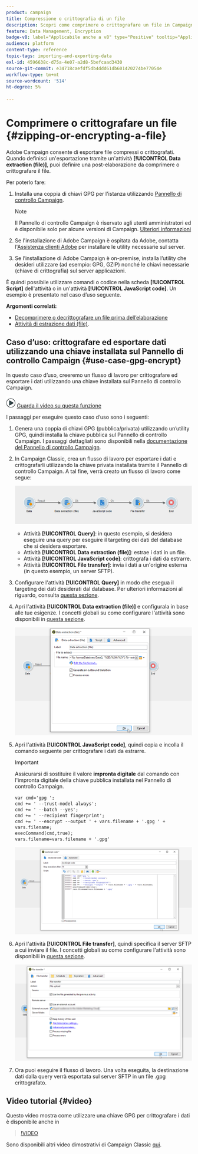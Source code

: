 ```yaml
---
product: campaign
title: Compressione o crittografia di un file
description: Scopri come comprimere o crittografare un file in Campaign prima dell’elaborazione
feature: Data Management, Encryption
badge-v8: label="Applicabile anche a v8" type="Positive" tooltip="Applicabile anche a Campaign v8"
audience: platform
content-type: reference
topic-tags: importing-and-exporting-data
exl-id: 4596638c-d75a-4e07-a2d8-5befcaad3430
source-git-commit: e34718caefdf5db4ddd61db601420274be77054e
workflow-type: tm+mt
source-wordcount: '514'
ht-degree: 5%

---
```


# Comprimere o crittografare un file {#zipping-or-encrypting-a-file}

Adobe Campaign consente di esportare file compressi o crittografati. Quando definisci un&#39;esportazione tramite un&#39;attività **[!UICONTROL Data extraction (file)]**, puoi definire una post-elaborazione da comprimere o crittografare il file.

Per poterlo fare:

1. Installa una coppia di chiavi GPG per l&#39;istanza utilizzando [Pannello di controllo Campaign](https://experienceleague.adobe.com/docs/control-panel/using/instances-settings/gpg-keys-management.html?lang=it#encrypting-data).

   >[!NOTE]
   >
   >Il Pannello di controllo Campaign è riservato agli utenti amministratori ed è disponibile solo per alcune versioni di Campaign. [Ulteriori informazioni](https://experienceleague.adobe.com/docs/control-panel/using/discover-control-panel/key-features.html?lang=it)
   >

1. Se l&#39;installazione di Adobe Campaign è ospitata da Adobe, contatta l&#39;[Assistenza clienti Adobe](https://helpx.adobe.com/it/enterprise/admin-guide.html/enterprise/using/support-for-experience-cloud.ug.html) per installare le utility necessarie sul server.
1. Se l’installazione di Adobe Campaign è on-premise, installa l’utility che desideri utilizzare (ad esempio: GPG, GZIP) nonché le chiavi necessarie (chiave di crittografia) sul server applicazioni.

È quindi possibile utilizzare comandi o codice nella scheda **[!UICONTROL Script]** dell&#39;attività o in un&#39;attività **[!UICONTROL JavaScript code]**. Un esempio è presentato nel caso d’uso seguente.

**Argomenti correlati:**

* [Decomprimere o decrittografare un file prima dell’elaborazione](../../platform/using/unzip-decrypt.md)
* [Attività di estrazione dati (file)](../../workflow/using/extraction-file.md).

## Caso d’uso: crittografare ed esportare dati utilizzando una chiave installata sul Pannello di controllo Campaign {#use-case-gpg-encrypt}

In questo caso d’uso, creeremo un flusso di lavoro per crittografare ed esportare i dati utilizzando una chiave installata sul Pannello di controllo Campaign.

![](assets/do-not-localize/how-to-video.png) [Guarda il video su questa funzione](#video)

I passaggi per eseguire questo caso d’uso sono i seguenti:

1. Genera una coppia di chiavi GPG (pubblica/privata) utilizzando un’utility GPG, quindi installa la chiave pubblica sul Pannello di controllo Campaign. I passaggi dettagliati sono disponibili nella [documentazione del Pannello di controllo Campaign](https://experienceleague.adobe.com/docs/control-panel/using/instances-settings/gpg-keys-management.html?lang=it#encrypting-data).

1. In Campaign Classic, crea un flusso di lavoro per esportare i dati e crittografarli utilizzando la chiave privata installata tramite il Pannello di controllo Campaign. A tal fine, verrà creato un flusso di lavoro come segue:

   ![](assets/gpg-workflow-encrypt.png)

   * Attività **[!UICONTROL Query]**: in questo esempio, si desidera eseguire una query per eseguire il targeting dei dati del database che si desidera esportare.
   * Attività **[!UICONTROL Data extraction (file)]**: estrae i dati in un file.
   * Attività **[!UICONTROL JavaScript code]**: crittografa i dati da estrarre.
   * Attività **[!UICONTROL File transfer]**: invia i dati a un&#39;origine esterna (in questo esempio, un server SFTP).

1. Configurare l&#39;attività **[!UICONTROL Query]** in modo che esegua il targeting dei dati desiderati dal database. Per ulteriori informazioni al riguardo, consulta [questa sezione](../../workflow/using/query.md).

1. Apri l&#39;attività **[!UICONTROL Data extraction (file)]** e configurala in base alle tue esigenze. I concetti globali su come configurare l&#39;attività sono disponibili in [questa sezione](../../workflow/using/extraction-file.md).

   ![](assets/gpg-data-extraction.png)

1. Apri l&#39;attività **[!UICONTROL JavaScript code]**, quindi copia e incolla il comando seguente per crittografare i dati da estrarre.

   >[!IMPORTANT]
   >
   >Assicurarsi di sostituire il valore **impronta digitale** dal comando con l&#39;impronta digitale della chiave pubblica installata nel Pannello di controllo Campaign.

   ```
   var cmd='gpg ';
   cmd += ' --trust-model always';
   cmd += ' --batch --yes';
   cmd += ' --recipient fingerprint';
   cmd += ' --encrypt --output ' + vars.filename + '.gpg ' + vars.filename;
   execCommand(cmd,true);
   vars.filename=vars.filename + '.gpg'
   ```

   ![](assets/gpg-script.png)

1. Apri l&#39;attività **[!UICONTROL File transfer]**, quindi specifica il server SFTP a cui inviare il file. I concetti globali su come configurare l&#39;attività sono disponibili in [questa sezione](../../workflow/using/file-transfer.md).

   ![](assets/gpg-file-transfer.png)

1. Ora puoi eseguire il flusso di lavoro. Una volta eseguita, la destinazione dati dalla query verrà esportata sul server SFTP in un file .gpg crittografato.

## Video tutorial {#video}

Questo video mostra come utilizzare una chiave GPG per crittografare i dati è disponibile anche in

>[!VIDEO](https://video.tv.adobe.com/v/36399?quality=12)

Sono disponibili altri video dimostrativi di Campaign Classic [qui](https://experienceleague.adobe.com/docs/campaign-classic-learn/tutorials/overview.html?lang=it).
